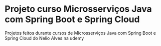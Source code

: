 # Projeto curso Microsserviços Java com Spring Boot e Spring Cloud

Projetos feitos durante cursos de Microsserviços Java com Spring Boot e Spring Cloud do Nelio Alves na udemy


